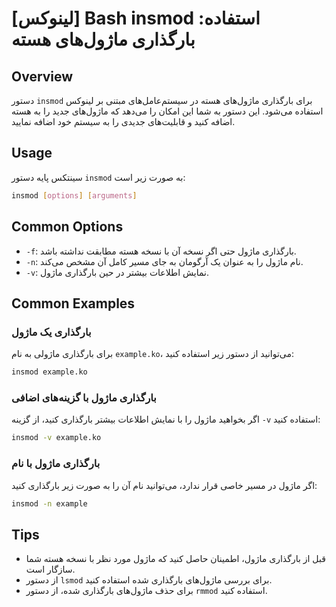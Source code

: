 # [لینوکس] Bash insmod استفاده: بارگذاری ماژول‌های هسته

## Overview
دستور `insmod` برای بارگذاری ماژول‌های هسته در سیستم‌عامل‌های مبتنی بر لینوکس استفاده می‌شود. این دستور به شما این امکان را می‌دهد که ماژول‌های جدید را به هسته اضافه کنید و قابلیت‌های جدیدی را به سیستم خود اضافه نمایید.

## Usage
سینتکس پایه دستور `insmod` به صورت زیر است:

```bash
insmod [options] [arguments]
```

## Common Options
- `-f`: بارگذاری ماژول حتی اگر نسخه آن با نسخه هسته مطابقت نداشته باشد.
- `-n`: نام ماژول را به عنوان یک آرگومان به جای مسیر کامل آن مشخص می‌کند.
- `-v`: نمایش اطلاعات بیشتر در حین بارگذاری ماژول.

## Common Examples
### بارگذاری یک ماژول
برای بارگذاری ماژولی به نام `example.ko`، می‌توانید از دستور زیر استفاده کنید:

```bash
insmod example.ko
```

### بارگذاری ماژول با گزینه‌های اضافی
اگر بخواهید ماژول را با نمایش اطلاعات بیشتر بارگذاری کنید، از گزینه `-v` استفاده کنید:

```bash
insmod -v example.ko
```

### بارگذاری ماژول با نام
اگر ماژول در مسیر خاصی قرار ندارد، می‌توانید نام آن را به صورت زیر بارگذاری کنید:

```bash
insmod -n example
```

## Tips
- قبل از بارگذاری ماژول، اطمینان حاصل کنید که ماژول مورد نظر با نسخه هسته شما سازگار است.
- از دستور `lsmod` برای بررسی ماژول‌های بارگذاری شده استفاده کنید.
- برای حذف ماژول‌های بارگذاری شده، از دستور `rmmod` استفاده کنید.